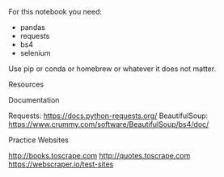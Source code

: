 For this notebook you need:
- pandas
- requests
- bs4
- selenium

Use pip or conda or homebrew or whatever it does not matter.

Resources

Documentation

Requests: https://docs.python-requests.org/
BeautifulSoup: https://www.crummy.com/software/BeautifulSoup/bs4/doc/

Practice Websites

http://books.toscrape.com
http://quotes.toscrape.com
https://webscraper.io/test-sites
